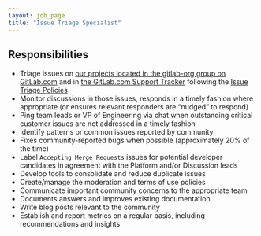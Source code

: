 ```yaml
---
layout: job_page
title: "Issue Triage Specialist"
---
```


## Responsibilities

* Triage issues on [our projects located in the gitlab-org group on GitLab.com](https://gitlab.com/gitlab-org/)
  and in [the GitLab.com Support Tracker](https://gitlab.com/gitlab-com/support-forum/issues/)
  following the [Issue Triage Policies](/handbook/engineering/issues/issue-triage-policies)
* Monitor discussions in those issues, responds in a timely fashion where appropriate (or
  ensures relevant responders are “nudged” to respond)
* Ping team leads or VP of Engineering via chat when outstanding critical
  customer issues are not addressed in a timely fashion
* Identify patterns or common issues reported by community
* Fixes community-reported bugs when possible (approximately 20% of the time)
* Label `Accepting Merge Requests` issues for potential developer candidates in agreement
  with the Platform and/or Discussion leads
* Develop tools to consolidate and reduce duplicate issues
* Create/manage the moderation and terms of use policies
* Communicate important community concerns to the appropriate team
* Documents answers and improves existing documentation
* Write blog posts relevant to the community
* Establish and report metrics on a regular basis, including recommendations and insights
